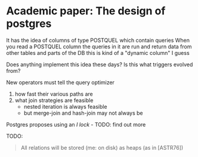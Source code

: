 # Academic paper: The design of postgres

It has the idea of columns of type POSTQUEL which contain queries When you read
a POSTQUEL column the queries in it are run and return data from other tables
and parts of the DB this is kind of a "dynamic column" I guess

Does anything implement this idea these days? Is this what triggers evolved
from?

New operators must tell the query optimizer

1. how fast their various paths are
1. what join strategies are feasible
    - nested iteration is always feasible
    - but merge-join and hash-join may not always be

Postgres proposes using an _I lock_ - TODO: find out more

TODO:

> All relations will be stored (me: on disk) as heaps (as in [ASTR76])
